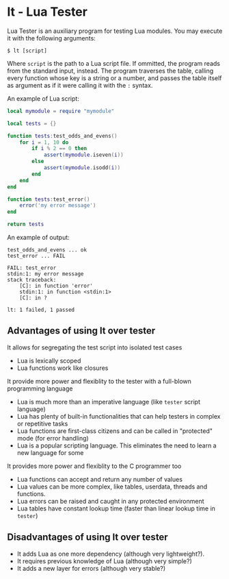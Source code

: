 # lt - Lua Tester

Lua Tester is an auxiliary program for testing Lua modules.
You may execute it with the following arguments:

```
$ lt [script]
```

Where `script` is the path to a Lua script file.
If ommitted, the program reads from the standard input, instead.
The program traverses the table, calling every function whose key is a string or a number,
and passes the table itself as argument as if it were calling it with the `:` syntax.

An example of Lua script:

```lua
local mymodule = require "mymodule"

local tests = {}

function tests:test_odds_and_evens()
	for i = 1, 10 do
		if i % 2 == 0 then
			assert(mymodule.iseven(i))
		else
			assert(mymodule.isodd(i))
		end
	end
end

function tests:test_error()
	error('my error message')
end

return tests
```

An example of output:

```
test_odds_and_evens ... ok
test_error ... FAIL

FAIL: test_error
stdin:1: my error message
stack traceback:
	[C]: in function 'error'
	stdin:1: in function <stdin:1>
	[C]: in ?

lt: 1 failed, 1 passed
```

## Advantages of using lt over tester

It allows for segregating the test script into isolated test cases
* Lua is lexically scoped
* Lua functions work like closures

It provide more power and flexiblity to the tester with a full-blown programming language
* Lua is much more than an imperative language (like `tester` script language)
* Lua has plenty of built-in functionalities that can help testers in complex or repetitive tasks
* Lua functions are first-class citizens and can be called in "protected" mode (for error handling)
* Lua is a popular scripting language. This eliminates the need to learn a new language for some

It provides more power and flexiblity to the C programmer too
* Lua functions can accept and return any number of values
* Lua values can be more complex, like tables, userdata, threads and functions.
* Lua errors can be raised and caught in any protected environment
* Lua tables have constant lookup time (faster than linear lookup time in `tester`)

## Disadvantages of using lt over tester

* It adds Lua as one more dependency (although very lightweight?).
* It requires previous knowledge of Lua (although very simple?)
* It adds a new layer for errors (although very stable?)

